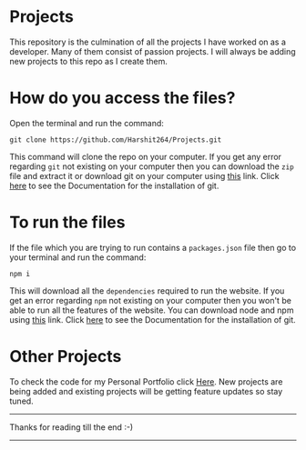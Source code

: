 # Projects
This repository is the culmination of all the projects I have worked on as a developer. Many of them consist of passion projects. I will always be adding new projects to this repo as I create them. 

# How do you access the files?
Open the terminal and run the command:
```
git clone https://github.com/Harshit264/Projects.git
```
This command will clone the repo on your computer. If you get any error regarding `git` not existing on your computer then you can download the `zip` file and extract it or download git on your computer using [this](https://git-scm.com/) link. Click [here](https://github.com/git-guides/install-git) to see the Documentation for the installation of git.

# To run the files
If the file which you are trying to run contains a `packages.json` file then go to your terminal and run the command: 
```
npm i
```
This will download all the `dependencies` required to run the website. If you get an error regarding `npm` not existing on your computer then you won't be able to run all the features of the website. You can download node and npm using [this](https://nodejs.org/en) link. Click [here](https://www.geeksforgeeks.org/installation-of-node-js-on-windows/) to see the Documentation for the installation of git. 

# Other Projects
To check the code for my Personal Portfolio click [Here](https://github.com/Harshit264/PersonalPortfolio). New projects are being added and existing projects will be getting feature updates so stay tuned.

***
Thanks for reading till the end :-)
***
